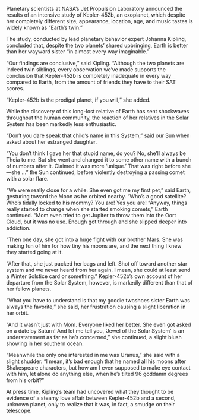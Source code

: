 Planetary scientists at NASA’s Jet Propulsion Laboratory announced the results of an intensive study of Kepler-452b, an exoplanet, which despite her completely different size, appearance, location, age, and music tastes is widely known as “Earth’s twin.”

The study, conducted by lead planetary behavior expert Johanna Kipling, concluded that, despite the two planets’ shared upbringing, Earth is better than her wayward sister “in almost every way imaginable.”

“Our findings are conclusive,” said Kipling. “Although the two planets are indeed twin siblings, every observation we’ve made supports the conclusion that Kepler-452b is completely inadequate in every way compared to Earth, from the amount of friends they have to their SAT scores.

“Kepler-452b is the prodigal planet, if you will,” she added.

While the discovery of this long-lost relative of Earth has sent shockwaves throughout the human community, the reaction of her relatives in the Solar System has been markedly less enthusiastic.

“Don’t you dare speak that child’s name in this System,” said our Sun when asked about her estranged daughter.

“You don’t think I gave her that stupid name, do you? No, she’ll always be Theia to me. But she went and changed it to some other name with a bunch of numbers after it. Claimed it was more ‘unique.’ That was right before she—she ...” the Sun continued, before violently destroying a passing comet with a solar flare.

“We were really close for a while. She even got me my first pet,” said Earth, gesturing toward the Moon as he orbited nearby. “Who’s a good satellite? Who’s tidally locked to his mommy? You are! Yes you are! “Anyway, things really started to change when she started smoking comets,” Earth continued. “Mom even tried to get Jupiter to throw them into the Oort Cloud, but it was no use. Enough got through and she slipped deeper into addiction.

“Then one day, she got into a huge fight with our brother Mars. She was making fun of him for how tiny his moons are, and the next thing I knew they started going at it.

“After that, she just packed her bags and left. Shot off toward another star system and we never heard from her again. I mean, she could at least send a Winter Solstice card or something.” Kepler-452b’s own account of her departure from the Solar System, however, is markedly different than that of her fellow planets.

“What you have to understand is that my goodie twoshoes sister Earth was always the favorite,” she said, her frustration causing a slight liberation in her orbit.

“And it wasn’t just with Mom. Everyone liked her better. She even got asked on a date by Saturn! And let me tell you, ‘Jewel of the Solar System’ is an understatement as far as he’s concerned,” she continued, a slight blush showing in her southern ocean.

“Meanwhile the only one interested in me was Uranus,” she said with a slight shudder. “I mean, it’s bad enough that he named all his moons after Shakespeare characters, but how am I even supposed to make eye contact with him, let alone do anything else, when he’s tilted 96 goddamn degrees from his orbit?”

At press time, Kipling’s team had uncovered what they thought to be evidence of a steamy love affair between Kepler-452b and a second, unknown planet, only to realize that it was, in fact, a smudge on their telescope.
